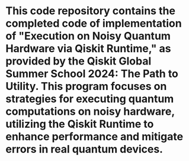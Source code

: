 # This code repository contains the completed code of implementation of "Execution on Noisy Quantum Hardware via Qiskit Runtime," as provided by the Qiskit Global Summer School 2024: The Path to Utility. This program focuses on strategies for executing quantum computations on noisy hardware, utilizing the Qiskit Runtime to enhance performance and mitigate errors in real quantum devices.
